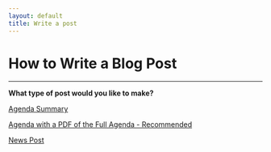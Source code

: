 ```yaml
---
layout: default
title: Write a post
---
```

# How to Write a Blog Post
***

**What type of post would you like to make?**

[Agenda Summary][agendaPost]

[Agenda with a PDF of the Full Agenda - Recommended][agendaAdv]

[News Post][newsPost]





[agendaPost]: http://fbla.github.io/write/agenda.html
[agendaAdv]: http://fbla.github.io/write/agendaAdv.html
[newsPost]: http://fbla.github.io/write/news.html
